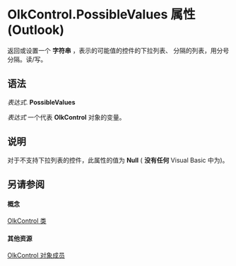 
# OlkControl.PossibleValues 属性 (Outlook)

返回或设置一个 **字符串** ，表示的可能值的控件的下拉列表、 分隔的列表，用分号分隔。读/写。


## 语法

 _表达式_. **PossibleValues**

 _表达式_ 一个代表 **OlkControl** 对象的变量。


## 说明

对于不支持下拉列表的控件，此属性的值为 **Null** ( **没有任何** Visual Basic 中为)。


## 另请参阅


#### 概念


[OlkControl 类](426a3ce8-9103-d72e-13ee-9fb47ae0eb07.md)
#### 其他资源


[OlkControl 对象成员](9c42f23f-fc93-a5ac-6a6e-bd64ce49c01d.md)